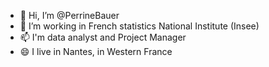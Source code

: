 - 👋 Hi, I’m @PerrineBauer
- 🌱 I’m working in French statistics National Institute (Insee)
- 📫 I'm data analyst and Project Manager
- 😄 I live in Nantes, in Western France
